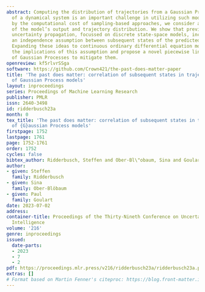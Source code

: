 ```yaml
---
abstract: Computing the distribution of trajectories from a Gaussian Process model
  of a dynamical system is an important challenge in utilizing such models. Motivated
  by the computational cost of sampling-based approaches, we consider approximations
  of the model’s output and trajectory distribution. We show that previous work on
  uncertainty propagation, focussed on discrete state-space models, incorrectly included
  an independence assumption between subsequent states of the predicted trajectories.
  Expanding these ideas to continuous ordinary differential equation models, we illustrate
  the implications of this assumption and propose a novel piecewise linear approximation
  of Gaussian Processes to mitigate them.
openreview: kf5rlvrSSga
software: https://github.com/Crown421/the-past-does-matter-paper
title: 'The past does matter: correlation of subsequent states in trajectory predictions
  of Gaussian Process models'
layout: inproceedings
series: Proceedings of Machine Learning Research
publisher: PMLR
issn: 2640-3498
id: ridderbusch23a
month: 0
tex_title: 'The past does matter: correlation of subsequent states in trajectory predictions
  of {G}aussian Process models'
firstpage: 1752
lastpage: 1761
page: 1752-1761
order: 1752
cycles: false
bibtex_author: Ridderbusch, Steffen and Ober-Bl\"obaum, Sina and Goulart, Paul
author:
- given: Steffen
  family: Ridderbusch
- given: Sina
  family: Ober-Blöbaum
- given: Paul
  family: Goulart
date: 2023-07-02
address:
container-title: Proceedings of the Thirty-Nineth Conference on Uncertainty in Artificial
  Intelligence
volume: '216'
genre: inproceedings
issued:
  date-parts:
  - 2023
  - 7
  - 2
pdf: https://proceedings.mlr.press/v216/ridderbusch23a/ridderbusch23a.pdf
extras: []
# Format based on Martin Fenner's citeproc: https://blog.front-matter.io/posts/citeproc-yaml-for-bibliographies/
---
```

